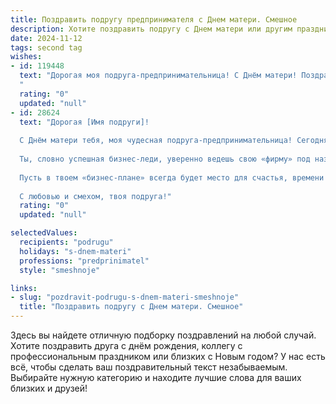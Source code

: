 ```yaml
---
title: Поздравить подругу предпринимателя с Днем матери. Смешное
description: Хотите поздравить подругу с Днем матери или другим праздником? Наш ИИ создаст незабываемое поздравление, а вы обязательно выделитесь среди других.  
date: 2024-11-12
tags: second tag
wishes:
- id: 119448
  text: "Дорогая моя подруга-предпринимательница! С Днём матери! Поздравляю тебя с этим чудесным праздником, когда можно официально объявить себя королевой дома (и империи собственного бизнеса, конечно!). Желаю тебе, чтобы детки были послушны, как ангелы,  а прибыль росла, как на дрожжах!  Пусть твой бизнес процветает, а материнство приносит только радость и минимум бессонных ночей (ладно, немного бессонных ночей – это часть очарования!).  Держись, супермама!
  "
  rating: "0"
  updated: "null"
- id: 28624
  text: "Дорогая [Имя подруги]!
  
  С Днём матери тебя, моя чудесная подруга-предпринимательница! Сегодня мы отмечаем твое мастерство не только в бизнесе, но и в отваге справляться с ролью мамы. Знать, как поднять заведённый разговор с клиентом на миллион, и одновременно уговорить малыша съесть овощи — это настоящий талант!
  
  Ты, словно успешная бизнес-леди, уверенно ведешь свою «фирму» под названием «Семья и Забота», без отпусков и выходных. Кто бы мог подумать, что переговоры за детским столиком могут быть не менее сложными, чем сделка на миллионы?
  
  Пусть в твоем «бизнес-плане» всегда будет место для счастья, времени на себя и смешных моментов с детьми! Желаю тебе, чтобы ничто не мешало твоему «смешанному» графику: работа, радость и семейные объятия – всегда в одном флаконе!
  
  С любовью и смехом, твоя подруга!"
  rating: "0"
  updated: "null"

selectedValues:
  recipients: "podrugu"
  holidays: "s-dnem-materi"
  professions: "predprinimatel"
  style: "smeshnoje"

links:
- slug: "pozdravit-podrugu-s-dnem-materi-smeshnoje"
  title: "Поздравить подругу с Днем матери. Смешное"
---
```


Здесь вы найдете отличную подборку поздравлений на любой случай.
Хотите поздравить друга с днём рождения, коллегу с профессиональным праздником или близких с Новым годом? У нас есть всё, чтобы сделать ваш поздравительный текст незабываемым. Выбирайте нужную категорию и находите лучшие слова для ваших близких и друзей!
